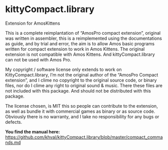 # kittyCompact.library

Extension for AmosKittens

This is a complete reimplantation of “AmosPro compact extension”, original was written in assembler, this is a reimplemented using the documentations as guide, and by trial and error, the aim is to allow Amos basic programs written for compact extension to work in Amos Kittens. The original extension is not compatible with Amos Kittens. And kittyCompact.library can not be used with Amos Pro.

My copyright / software license only extends to work on KittyCompact.library, I’m not the original author of the “AmosPro Compact extension”, and I clime no copyright to the original source code, or binary files, nor do I clime any right to original sound & music. There these files are not included with this package. And should not be distributed with this package.

The license chosen, is MIT this so people can contribute to the extension, as well as bundle it with commercial games as binary or as source code. Obviously there is no warranty, and I take no responsibility for any bugs or defects.

**You find the manual here:**
https://github.com/khval/kittyCompact.library/blob/master/compact_commands.md
